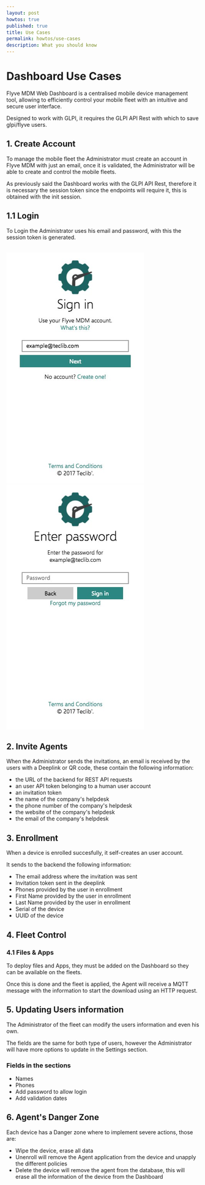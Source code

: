 ```yaml
---
layout: post
howtos: true
published: true
title: Use Cases
permalink: howtos/use-cases
description: What you should know
---
```

# Dashboard Use Cases

Flyve MDM Web Dashboard is a centralised mobile device management tool, allowing to efficiently control your mobile fleet with an intuitive and secure user interface.

Designed to work with GLPI, it requires the GLPI API Rest with which to save glpi/flyve users.

## 1. Create Account

To manage the mobile fleet the Administrator must create an account in Flyve MDM with just an email, once it is validated, the Administrator will be able to create and control the mobile fleets.

As previously said the Dashboard works with the GLPI API Rest, therefore it is necessary the session token since the endpoints will require it, this is obtained with the init session.

## 1.1 Login

To Login the Administrator uses his email and password, with this the session token is generated.

<br>

<div>
    <img src="https://github.com/Naylin15/Screenshots/blob/master/web-dashboard/email.jpg?raw=true" alt="Email" width="">
    <img src="https://github.com/Naylin15/Screenshots/blob/master/web-dashboard/password.jpg?raw=true" alt="Password" width="">
</div>

## 2. Invite Agents

When the Administrator sends the invitations, an email is received by the users with a Deeplink or QR code, these contain the following information:

* the URL of the backend for REST API requests
* an user API token belonging to a human user account
* an invitation token
* the name of the company's helpdesk
* the phone number of the company's helpdesk
* the website of the company's helpdesk 
* the email of the company's helpdesk

## 3. Enrollment

When a device is enrolled succesfully, it self-creates an user account.

It sends to the backend the following information:

* The email address where the invitation was sent
* Invitation token sent in the deeplink
* Phones provided by the user in enrollment
* First Name provided by the user in enrollment
* Last Name provided by the user in enrollment
* Serial of the device
* UUID of the device

## 4. Fleet Control

### 4.1 Files & Apps

To deploy files and Apps, they must be added on the Dashboard so they can be available on the fleets.

Once this is done and the fleet is applied, the Agent will receive a MQTT message with the information to start the download using an HTTP request.

## 5. Updating Users information

The Administrator of the fleet can modify the users information and even his own.

The fields are the same for both type of users, however the Administrator will have more options to update in the Settings section.

### Fields in the sections

* Names
* Phones
* Add password to allow login
* Add validation dates

## 6. Agent's Danger Zone

Each device has a Danger zone where to implement severe actions, those are:

* Wipe the device, erase all data
* Unenroll will remove the Agent application from the device and unapply the different policies
* Delete the device will remove the agent from the database, this will erase all the information of the device from the Dashboard
